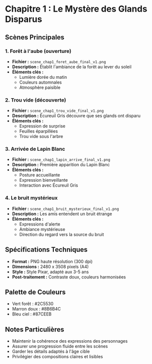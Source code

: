# Chapitre 1 : Le Mystère des Glands Disparus

## Scènes Principales

### 1. Forêt à l'aube (ouverture)
- **Fichier :** `scene_chap1_foret_aube_final_v1.png`
- **Description :** Établit l'ambiance de la forêt au lever du soleil
- **Éléments clés :** 
  * Lumière dorée du matin
  * Couleurs automnales
  * Atmosphère paisible

### 2. Trou vide (découverte)
- **Fichier :** `scene_chap1_trou_vide_final_v1.png`
- **Description :** Écureuil Gris découvre que ses glands ont disparu
- **Éléments clés :**
  * Expression de surprise
  * Feuilles éparpillées
  * Trou vide sous l'arbre

### 3. Arrivée de Lapin Blanc
- **Fichier :** `scene_chap1_lapin_arrive_final_v1.png`
- **Description :** Première apparition du Lapin Blanc
- **Éléments clés :**
  * Posture accueillante
  * Expression bienveillante
  * Interaction avec Écureuil Gris

### 4. Le bruit mystérieux
- **Fichier :** `scene_chap1_bruit_mysterieux_final_v1.png`
- **Description :** Les amis entendent un bruit étrange
- **Éléments clés :**
  * Expressions d'alerte
  * Ambiance mystérieuse
  * Direction du regard vers la source du bruit

## Spécifications Techniques
- **Format :** PNG haute résolution (300 dpi)
- **Dimensions :** 2480 x 3508 pixels (A4)
- **Style :** Style Pixar, adapté aux 3-5 ans
- **Post-traitement :** Contraste doux, couleurs harmonisées

## Palette de Couleurs
- Vert forêt : #2C5530
- Marron doux : #8B6B4C
- Bleu ciel : #87CEEB

## Notes Particulières
- Maintenir la cohérence des expressions des personnages
- Assurer une progression fluide entre les scènes
- Garder les détails adaptés à l'âge cible
- Privilégier des compositions claires et lisibles